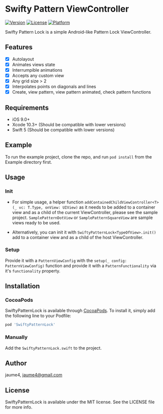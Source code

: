 # Swifty Pattern ViewController

[![Version](https://img.shields.io/cocoapods/v/SwiftyPatternLock.svg?style=flat)](https://cocoapods.org/pods/SwiftyPatternLock)
[![License](https://img.shields.io/cocoapods/l/SwiftyPatternLock.svg?style=flat)](https://cocoapods.org/pods/SwiftyPatternLock)
[![Platform](https://img.shields.io/cocoapods/p/SwiftyPatternLock.svg?style=flat)](https://cocoapods.org/pods/SwiftyPatternLock)

Swifty Pattern Lock is a simple Android-like Pattern Lock ViewController.

## Features

- [x] Autolayout
- [x] Animates views state
- [x] Interrumpible animations
- [x] Accepts any custom view
- [x] Any grid size > 2
- [x] Interpolates points on diagonals and lines
- [x] Create, view pattern, view pattern animated, check pattern functions

## Requirements

- iOS 9.0+
- Xcode 10.3+ (Should be compatible with lower versions)
- Swift 5 (Should be compatible with lower versions)

## Example

To run the example project, clone the repo, and run `pod install` from the Example directory first.

## Usage

### Init

- For simple usage, a helper function `addContainedChildViewController<T>(_ vc: T.Type, onView: UIView)` as it needs to be added to a container view and as a child of the current ViewController, please see the sample project. `SamplePatternDotView` or `SamplePatternSquareView` are sample views ready to be used.

- Alternatively, you can init it with `SwiftyPatternLock<TypeOfView>.init()` add to a container view and as a child of the host ViewController.

### Setup

Provide it with a `PatternViewConfig` with the `setup(_ config: PatternViewConfig)` function and provide it with a `PatternFunctionality` via it's `functionality` property.

## Installation

### CocoaPods

SwiftyPatternLock is available through [CocoaPods](https://cocoapods.org). To install
it, simply add the following line to your Podfile:

```ruby
pod 'SwiftyPatternLock'
```

### Manually

Add the `SwiftyPatternLock.swift` to the project.

## Author

jaume4, jaume4@gmail.com

## License

SwiftyPatternLock is available under the MIT license. See the LICENSE file for more info.
